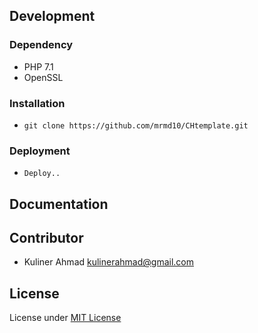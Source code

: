 ## Development

### Dependency

* PHP 7.1
* OpenSSL

### Installation 

* ```git clone https://github.com/mrmd10/CHtemplate.git```

### Deployment

* ```Deploy..```

## Documentation



## Contributor
* Kuliner Ahmad <kulinerahmad@gmail.com>

## License
License under [MIT License](LICENSE)
